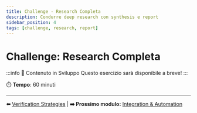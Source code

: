 ```yaml
---
title: Challenge - Research Completa
description: Condurre deep research con synthesis e report
sidebar_position: 4
tags: [challenge, research, report]
---
```


# Challenge: Research Completa

:::info 🚧 Contenuto in Sviluppo
Questo esercizio sarà disponibile a breve!
:::

⏱️ **Tempo**: 60 minuti

---

**⬅️** [Verification Strategies](./verification-strategies) | **➡️ Prossimo modulo:** [Integration & Automation](/giorno-2-advanced-features/04-integration-automation)
